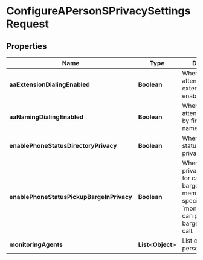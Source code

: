 <!--  Copyright 2025 Cisco Systems Inc.

Permission is hereby granted, free of charge, to any person obtaining a copy
of this software and associated documentation files (the "Software"), to deal
in the Software without restriction, including without limitation the rights
to use, copy, modify, merge, publish, distribute, sublicense, and/or sell
copies of the Software, and to permit persons to whom the Software is
furnished to do so, subject to the following conditions:

The above copyright notice and this permission notice shall be included in
all copies or substantial portions of the Software.

THE SOFTWARE IS PROVIDED "AS IS", WITHOUT WARRANTY OF ANY KIND, EXPRESS OR
IMPLIED, INCLUDING BUT NOT LIMITED TO THE WARRANTIES OF MERCHANTABILITY,
FITNESS FOR A PARTICULAR PURPOSE AND NONINFRINGEMENT. IN NO EVENT SHALL THE
AUTHORS OR COPYRIGHT HOLDERS BE LIABLE FOR ANY CLAIM, DAMAGES OR OTHER
LIABILITY, WHETHER IN AN ACTION OF CONTRACT, TORT OR OTHERWISE, ARISING FROM,
OUT OF OR IN CONNECTION WITH THE SOFTWARE OR THE USE OR OTHER DEALINGS IN
THE SOFTWARE.-->


# ConfigureAPersonSPrivacySettingsRequest


## Properties

| Name | Type | Description | Notes |
|------------ | ------------- | ------------- | -------------|
|**aaExtensionDialingEnabled** | **Boolean** | When &#x60;true&#x60; auto attendant extension dialing is enabled. |  [optional] |
|**aaNamingDialingEnabled** | **Boolean** | When &#x60;true&#x60; auto attendant dailing by first or last name is enabled. |  [optional] |
|**enablePhoneStatusDirectoryPrivacy** | **Boolean** | When &#x60;true&#x60; phone status directory privacy is enabled. |  [optional] |
|**enablePhoneStatusPickupBargeInPrivacy** | **Boolean** | When &#x60;true&#x60; privacy is enforced for call pickup and barge-in. Only members specified by &#x60;monitoringAgents&#x60; can pickup or barge-in on the call. |  [optional] |
|**monitoringAgents** | **List&lt;Object&gt;** | List of monitoring person IDs. |  [optional] |



